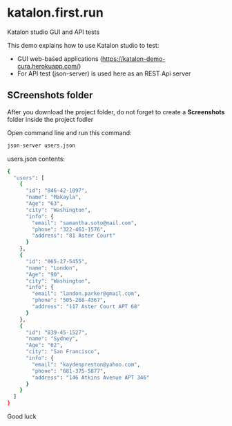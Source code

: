 # katalon.first.run
Katalon studio GUI and API tests

This demo explains how to use Katalon studio to test:
- GUI web-based applications (https://katalon-demo-cura.herokuapp.com/)
- For API test (json-server) is used here as an REST Api server

## SCreenshots folder

After you download the project folder, do not forget to create a **Screenshots** folder inside the project fodler

Open command line and run this command:
```sh
json-server users.json
```

users.json contents:

```sh
{
  "users": [
    {
      "id": "846-42-1097",
      "name": "Makayla",
      "Age": "63",
      "city": "Washington",
      "info": {
        "email": "samantha.soto@mail.com",
        "phone": "322-461-1576",
        "address": "81 Aster Court"
      }
    },
    {
      "id": "065-27-5455",
      "name": "London",
      "Age": "90",
      "city": "Washington",
      "info": {
        "email": "landon.parker@gmail.com",
        "phone": "505-268-4367",
        "address": "117 Aster Court APT 68"
      }
    },
    {
      "id": "839-45-1527",
      "name": "Sydney",
      "Age": "62",
      "city": "San Francisco",
      "info": {
        "email": "kaydenpreston@yahoo.com",
        "phone": "681-375-5877",
        "address": "146 Atkins Avenue APT 346"
      }
    }
  ]
}
```
Good luck
